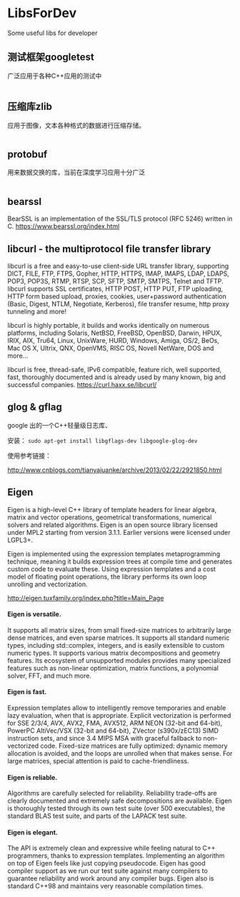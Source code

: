 # LibsForDev
Some useful libs for developer

## 测试框架googletest
广泛应用于各种C++应用的测试中

```cpp
```
## 压缩库zlib
应用于图像，文本各种格式的数据进行压缩存储。

```cpp
```

## protobuf
用来数据交换的库，当前在深度学习应用十分广泛

```cpp
```

## bearssl
BearSSL is an implementation of the SSL/TLS protocol (RFC 5246) written in C. 
https://www.bearssl.org/index.html

## libcurl - the multiprotocol file transfer library
libcurl is a free and easy-to-use client-side URL transfer library, supporting DICT, FILE, FTP, FTPS, Gopher, HTTP, HTTPS, IMAP, IMAPS, LDAP, LDAPS, POP3, POP3S, RTMP, RTSP, SCP, SFTP, SMTP, SMTPS, Telnet and TFTP. libcurl supports SSL certificates, HTTP POST, HTTP PUT, FTP uploading, HTTP form based upload, proxies, cookies, user+password authentication (Basic, Digest, NTLM, Negotiate, Kerberos), file transfer resume, http proxy tunneling and more!

libcurl is highly portable, it builds and works identically on numerous platforms, including Solaris, NetBSD, FreeBSD, OpenBSD, Darwin, HPUX, IRIX, AIX, Tru64, Linux, UnixWare, HURD, Windows, Amiga, OS/2, BeOs, Mac OS X, Ultrix, QNX, OpenVMS, RISC OS, Novell NetWare, DOS and more...

libcurl is free, thread-safe, IPv6 compatible, feature rich, well supported, fast, thoroughly documented and is already used by many known, big and successful companies.
https://curl.haxx.se/libcurl/

## glog & gflag
google 出的一个C++轻量级日志库、

安装： `sudo apt-get install libgflags-dev libgoogle-glog-dev`

使用参考链接：

http://www.cnblogs.com/tianyajuanke/archive/2013/02/22/2921850.html

## Eigen
Eigen is a high-level C++ library of template headers for linear algebra, matrix and vector operations, geometrical transformations, numerical solvers and related algorithms. Eigen is an open source library licensed under MPL2 starting from version 3.1.1. Earlier versions were licensed under LGPL3+.

Eigen is implemented using the expression templates metaprogramming technique, meaning it builds expression trees at compile time and generates custom code to evaluate these. Using expression templates and a cost model of floating point operations, the library performs its own loop unrolling and vectorization.

http://eigen.tuxfamily.org/index.php?title=Main_Page

#### Eigen is versatile.

It supports all matrix sizes, from small fixed-size matrices to arbitrarily large dense matrices, and even sparse matrices.
It supports all standard numeric types, including std::complex, integers, and is easily extensible to custom numeric types.
It supports various matrix decompositions and geometry features.
Its ecosystem of unsupported modules provides many specialized features such as non-linear optimization, matrix functions, a polynomial solver, FFT, and much more.

#### Eigen is fast.

Expression templates allow to intelligently remove temporaries and enable lazy evaluation, when that is appropriate.
Explicit vectorization is performed for SSE 2/3/4, AVX, AVX2, FMA, AVX512, ARM NEON (32-bit and 64-bit), PowerPC AltiVec/VSX (32-bit and 64-bit), ZVector (s390x/zEC13) SIMD instruction sets, and since 3.4 MIPS MSA with graceful fallback to non-vectorized code.
Fixed-size matrices are fully optimized: dynamic memory allocation is avoided, and the loops are unrolled when that makes sense.
For large matrices, special attention is paid to cache-friendliness.

#### Eigen is reliable.

Algorithms are carefully selected for reliability. Reliability trade-offs are clearly documented and extremely safe decompositions are available.
Eigen is thoroughly tested through its own test suite (over 500 executables), the standard BLAS test suite, and parts of the LAPACK test suite.

#### Eigen is elegant.

The API is extremely clean and expressive while feeling natural to C++ programmers, thanks to expression templates.
Implementing an algorithm on top of Eigen feels like just copying pseudocode.
Eigen has good compiler support as we run our test suite against many compilers to guarantee reliability and work around any compiler bugs. Eigen also is standard C++98 and maintains very reasonable compilation times.
